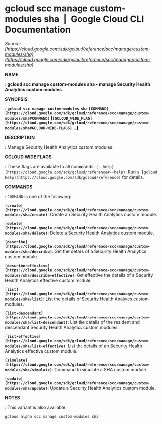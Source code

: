 # gcloud scc manage custom-modules sha  |  Google Cloud CLI Documentation

*Source: [https://cloud.google.com/sdk/gcloud/reference/scc/manage/custom-modules/sha](https://cloud.google.com/sdk/gcloud/reference/scc/manage/custom-modules/sha)*

**NAME**

: **gcloud scc manage custom-modules sha - manage Security Health Analytics custom modules**

**SYNOPSIS**

: **`gcloud scc manage custom-modules sha` `[COMMAND](https://cloud.google.com/sdk/gcloud/reference/scc/manage/custom-modules/sha#COMMAND)` [`[GCLOUD_WIDE_FLAG](https://cloud.google.com/sdk/gcloud/reference/scc/manage/custom-modules/sha#GCLOUD-WIDE-FLAGS) …`]**

**DESCRIPTION**

: Manage Security Health Analytics custom modules.

**GCLOUD WIDE FLAGS**

: These flags are available to all commands: `[--help](https://cloud.google.com/sdk/gcloud/reference#--help)`.
Run `$ [gcloud help](https://cloud.google.com/sdk/gcloud/reference)` for details.

**COMMANDS**

: ``COMMAND`` is one of the following:

**`[create](https://cloud.google.com/sdk/gcloud/reference/scc/manage/custom-modules/sha/create)`**:
Create an Security Health Analytics custom module.

**`[delete](https://cloud.google.com/sdk/gcloud/reference/scc/manage/custom-modules/sha/delete)`**:
Delete a Security Health Analytics custom module.

**`[describe](https://cloud.google.com/sdk/gcloud/reference/scc/manage/custom-modules/sha/describe)`**:
Get the details of a Security Health Analytics custom module.

**`[describe-effective](https://cloud.google.com/sdk/gcloud/reference/scc/manage/custom-modules/sha/describe-effective)`**:
Get effective the details of a Security Health Analytics effective custom
module.

**`[list](https://cloud.google.com/sdk/gcloud/reference/scc/manage/custom-modules/sha/list)`**:
List the details of Security Health Analyics custom modules.

**`[list-descendant](https://cloud.google.com/sdk/gcloud/reference/scc/manage/custom-modules/sha/list-descendant)`**:
List the details of the resident and descendant Security Health Analytics custom
modules.

**`[list-effective](https://cloud.google.com/sdk/gcloud/reference/scc/manage/custom-modules/sha/list-effective)`**:
List the details of an Security Health Analytics effective custom module.

**`[simulate](https://cloud.google.com/sdk/gcloud/reference/scc/manage/custom-modules/sha/simulate)`**:
Command to simulate a SHA custom module.

**`[update](https://cloud.google.com/sdk/gcloud/reference/scc/manage/custom-modules/sha/update)`**:
Update a Security Health Analytics custom module.

**NOTES**

: This variant is also available:

```
gcloud alpha scc manage custom-modules sha
```